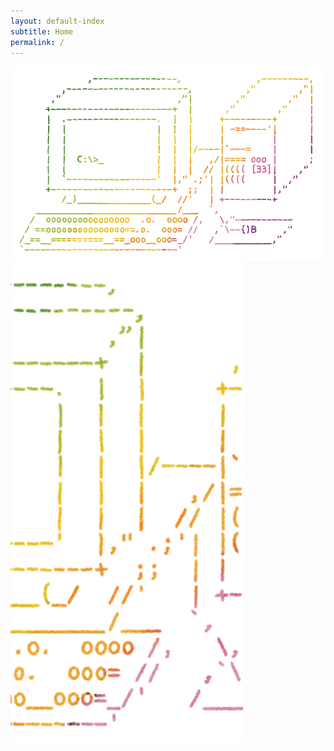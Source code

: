 ```yaml
---
layout: default-index
subtitle: Home
permalink: /
---
```

<div class="dn db-l w-75 pv4 center tc">
  <img alt="Frank Ocean Blonde Album Cover" src="assets/cover-artwork.png">
</div>
<div class="dn-l w-100 ph2 pv4 center tc">
 <img alt="Frank Ocean Blonde Album Cover" src="assets/mobile-cover.png">
</div>
